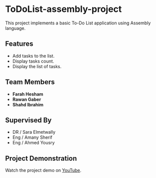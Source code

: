 # ToDoList-assembly-project

This project implements a basic To-Do List application using Assembly language.

## Features

- Add tasks to the list.
- Display tasks count.
- Display the list of tasks.

## Team Members

- **Farah Hesham**
- **Rawan Gaber**
- **Shahd Ibrahim**

## Supervised By

- DR / Sara Elmetwally
- Eng / Amany Sherif
- Eng / Ahmed Yousry


## Project Demonstration  

Watch the project demo on [YouTube](https://youtu.be/KYxu2h3-heg?si=CTZQ_YqmsmC-znwt). 
